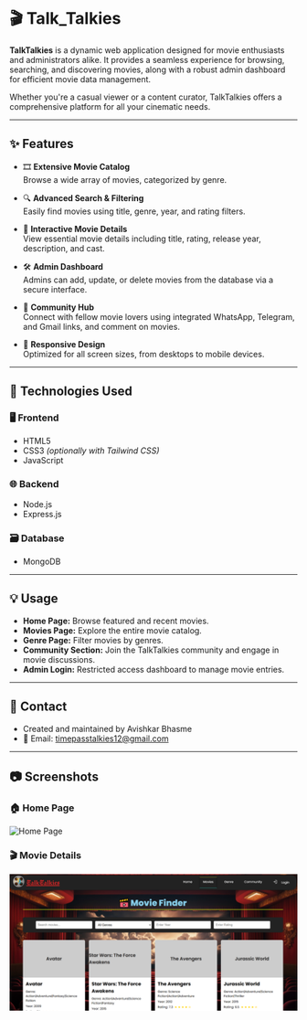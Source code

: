 # 🎬 Talk_Talkies

**TalkTalkies** is a dynamic web application designed for movie enthusiasts and administrators alike. It provides a seamless experience for browsing, searching, and discovering movies, along with a robust admin dashboard for efficient movie data management.

Whether you're a casual viewer or a content curator, TalkTalkies offers a comprehensive platform for all your cinematic needs.

---

## ✨ Features

- 🎞️ **Extensive Movie Catalog**  
  Browse a wide array of movies, categorized by genre.

- 🔍 **Advanced Search & Filtering**  
  Easily find movies using title, genre, year, and rating filters.

- 📝 **Interactive Movie Details**  
  View essential movie details including title, rating, release year, description, and cast.

- 🛠️ **Admin Dashboard**  
  Admins can add, update, or delete movies from the database via a secure interface.

- 💬 **Community Hub**  
  Connect with fellow movie lovers using integrated WhatsApp, Telegram, and Gmail links, and comment on movies.

- 📱 **Responsive Design**  
  Optimized for all screen sizes, from desktops to mobile devices.

---

## 🚀 Technologies Used

### 🖥 Frontend
- HTML5  
- CSS3 *(optionally with Tailwind CSS)*  
- JavaScript

### 🌐 Backend
- Node.js  
- Express.js

### 🗃️ Database
- MongoDB

---

## 💡 Usage

- **Home Page:** Browse featured and recent movies.
- **Movies Page:** Explore the entire movie catalog.
- **Genre Page:** Filter movies by genres.
- **Community Section:** Join the TalkTalkies community and engage in movie discussions.
- **Admin Login:** Restricted access dashboard to manage movie entries.

---

## 📧 Contact
- Created and maintained by Avishkar Bhasme
- 📩 Email: timepasstalkies12@gmail.com

---

## 📷 Screenshots

### 🏠 Home Page
![Home Page](./images/home.png)

### 🎬 Movie Details
![Movie Details](./images/mov.png)
